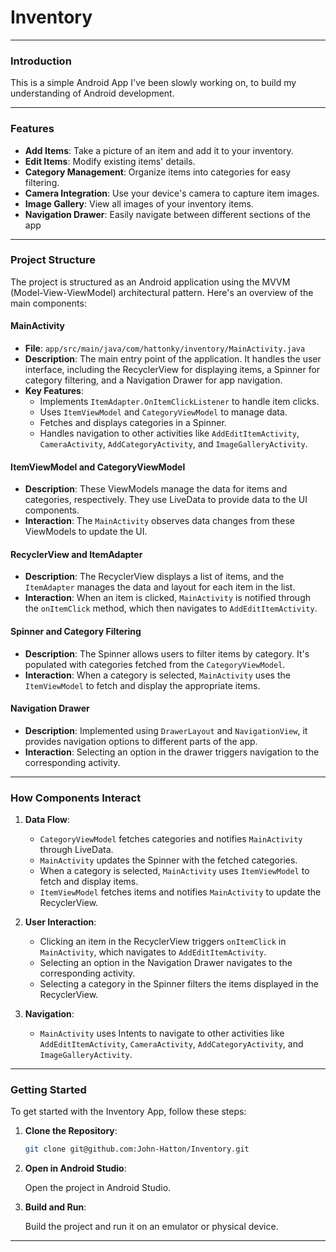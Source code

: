 # Inventory

---

### Introduction

This is a simple Android App I've been slowly working on, to build my understanding of 
Android development. 

---

### Features

- **Add Items**: Take a picture of an item and add it to your inventory.
- **Edit Items**: Modify existing items' details.
- **Category Management**: Organize items into categories for easy filtering.
- **Camera Integration**: Use your device's camera to capture item images.
- **Image Gallery**: View all images of your inventory items.
- **Navigation Drawer**: Easily navigate between different sections of the app

---

### Project Structure

The project is structured as an Android application using the MVVM (Model-View-ViewModel) architectural pattern. Here's an overview of the main components:

#### MainActivity

- **File**: `app/src/main/java/com/hattonky/inventory/MainActivity.java`
- **Description**: The main entry point of the application. It handles the user interface, including the RecyclerView for displaying items, a Spinner for category filtering, and a Navigation Drawer for app navigation.
- **Key Features**:
  - Implements `ItemAdapter.OnItemClickListener` to handle item clicks.
  - Uses `ItemViewModel` and `CategoryViewModel` to manage data.
  - Fetches and displays categories in a Spinner.
  - Handles navigation to other activities like `AddEditItemActivity`, `CameraActivity`, `AddCategoryActivity`, and `ImageGalleryActivity`.

#### ItemViewModel and CategoryViewModel

- **Description**: These ViewModels manage the data for items and categories, respectively. They use LiveData to provide data to the UI components.
- **Interaction**: The `MainActivity` observes data changes from these ViewModels to update the UI.

#### RecyclerView and ItemAdapter

- **Description**: The RecyclerView displays a list of items, and the `ItemAdapter` manages the data and layout for each item in the list.
- **Interaction**: When an item is clicked, `MainActivity` is notified through the `onItemClick` method, which then navigates to `AddEditItemActivity`.

#### Spinner and Category Filtering

- **Description**: The Spinner allows users to filter items by category. It's populated with categories fetched from the `CategoryViewModel`.
- **Interaction**: When a category is selected, `MainActivity` uses the `ItemViewModel` to fetch and display the appropriate items.

#### Navigation Drawer

- **Description**: Implemented using `DrawerLayout` and `NavigationView`, it provides navigation options to different parts of the app.
- **Interaction**: Selecting an option in the drawer triggers navigation to the corresponding activity.

---

### How Components Interact

1. **Data Flow**:
   - `CategoryViewModel` fetches categories and notifies `MainActivity` through LiveData.
   - `MainActivity` updates the Spinner with the fetched categories.
   - When a category is selected, `MainActivity` uses `ItemViewModel` to fetch and display items.
   - `ItemViewModel` fetches items and notifies `MainActivity` to update the RecyclerView.

2. **User Interaction**:
   - Clicking an item in the RecyclerView triggers `onItemClick` in `MainActivity`, which navigates to `AddEditItemActivity`.
   - Selecting an option in the Navigation Drawer navigates to the corresponding activity.
   - Selecting a category in the Spinner filters the items displayed in the RecyclerView.

3. **Navigation**:
   - `MainActivity` uses Intents to navigate to other activities like `AddEditItemActivity`, `CameraActivity`, `AddCategoryActivity`, and `ImageGalleryActivity`.

---

### Getting Started

To get started with the Inventory App, follow these steps:

1. **Clone the Repository**:
   ```bash
   git clone git@github.com:John-Hatton/Inventory.git
   ```

2. **Open in Android Studio**:

    Open the project in Android Studio.
    
3. **Build and Run**:

    Build the project and run it on an emulator or physical device.

---